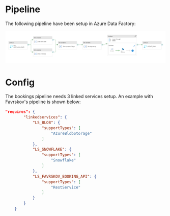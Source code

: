 # Pipeline

The following pipeline have been setup in Azure Data Factory:

![Alt text](../assets/PL_BOOKINGS_FAVRSKOV.png)

# Config
The bookings pipeline needs 3 linked services setup. An example with Favrskov's pipeline is shown below:


```json
"requires": {
        "linkedservices": {
            "LS_BLOB": {
                "supportTypes": [
                    "AzureBlobStorage"
                ]
            },
            "LS_SNOWFLAKE": {
                "supportTypes": [
                    "Snowflake"
                ]
            },
            "LS_FAVRSKOV_BOOKING_API": {
                "supportTypes": [
                    "RestService"
                ]
            }
        }
    }
```



